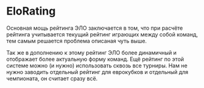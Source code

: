 # EloRating

Основная мощь рейтинга ЭЛО заключается в том, что при расчёте рейтинга учитывается текущий рейтинг играющих между собой команд, тем самым решается проблема описаная чуть выше.

Так же в дополнению к этому рейтинг ЭЛО более динамичный и отображает более актуальную форму команд. Ещё рейтинг по этой системе можно (и нужно) использовать сквозь все турниры. Нам не нужно заводить отдельный рейтинг для еврокубков и отдельный для чемпионата, он считает сразу всё.
